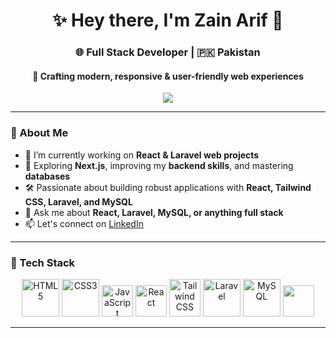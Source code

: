 <h1 align="center">✨ Hey there, I'm Zain Arif 👋</h1>
<h3 align="center">🌐 Full Stack Developer | 🇵🇰 Pakistan</h3>
<h4 align="center">🚀 Crafting modern, responsive & user-friendly web experiences</h4>

<p align="center">
  <img src="https://readme-typing-svg.herokuapp.com/?lines=React+Developer;Full+Stack+Engineer;Laravel+%26+MySQL+Enthusiast;Clean+UI+Advocate&center=true&width=500&height=45">
</p>

---

### 🌟 About Me

- 🔭 I’m currently working on **React & Laravel web projects**
- 🌱 Exploring **Next.js**, improving my **backend skills**, and mastering **databases**
- 🛠️ Passionate about building robust applications with **React, Tailwind CSS, Laravel, and MySQL**
- 💬 Ask me about **React, Laravel, MySQL, or anything full stack**
- 📫 Let's connect on [LinkedIn](https://linkedin.com/in/zain-arif-8a5302224)

---

### 🔧 Tech Stack

<p align="center">
  <img src="https://cdn.jsdelivr.net/gh/devicons/devicon/icons/html5/html5-original-wordmark.svg" alt="HTML5" width="60" height="60"/>
  <img src="https://cdn.jsdelivr.net/gh/devicons/devicon/icons/css3/css3-original-wordmark.svg" alt="CSS3" width="60" height="60"/>
  <img src="https://cdn.jsdelivr.net/gh/devicons/devicon/icons/javascript/javascript-original.svg" alt="JavaScript" width="50" height="50"/>
  <img src="https://cdn.jsdelivr.net/gh/devicons/devicon/icons/react/react-original-wordmark.svg" alt="React" width="50" height="50"/>
  <img src="https://www.vectorlogo.zone/logos/tailwindcss/tailwindcss-icon.svg" alt="Tailwind CSS" width="50" height="60"/>
  <img src="https://cdn.jsdelivr.net/gh/devicons/devicon/icons/laravel/laravel-plain-wordmark.svg" alt="Laravel" width="60" height="60"/>
  <img src="https://cdn.jsdelivr.net/gh/devicons/devicon/icons/mysql/mysql-original-wordmark.svg" alt="MySQL" width="60" height="60"/>
  <img src="https://cdn.jsdelivr.net/gh/devicons/devicon/icons/git/git-original.svg" width="50" height="50" />
</p>

---

